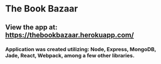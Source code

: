 # The Book Bazaar
## View the app at: https://thebookbazaar.herokuapp.com/ 
### Application was created utilizing: Node, Express, MongoDB, Jade, React, Webpack, among a few other libraries. 